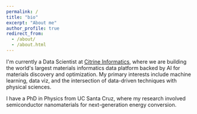 ```yaml
---
permalink: /
title: "bio"
excerpt: "About me"
author_profile: true
redirect_from: 
  - /about/
  - /about.html
---
```


I'm currently a Data Scientist at [Citrine Informatics](http://www.citrine.io), where we are building the world's largest materials informatics data platform backed by AI for materials discovery and optimization. My primary interests include machine learning, data viz, and the intersection of data-driven techniques with physical sciences.

I have a PhD in Physics from UC Santa Cruz, where my research involved semiconductor nanomaterials for next-generation energy conversion.
